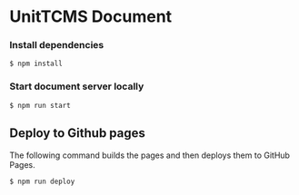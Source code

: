 # UnitTCMS Document

### Install dependencies

```
$ npm install
```

### Start document server locally

```
$ npm run start
```

## Deploy to Github pages

The following command builds the pages and then deploys them to GitHub Pages.

```
$ npm run deploy
```
